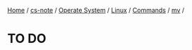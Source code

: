 [Home](https://mengxianbin.github.io) /
[cs-note](https://mengxianbin.github.io/cs-note/content) /
[Operate System](https://mengxianbin.github.io/cs-note/content/Operate%20System) /
[Linux](https://mengxianbin.github.io/cs-note/content/Operate%20System/Linux) /
[Commands](https://mengxianbin.github.io/cs-note/content/Operate%20System/Linux/Commands) /
[mv](https://mengxianbin.github.io/cs-note/content/Operate%20System/Linux/Commands/mv) /

# TO DO
